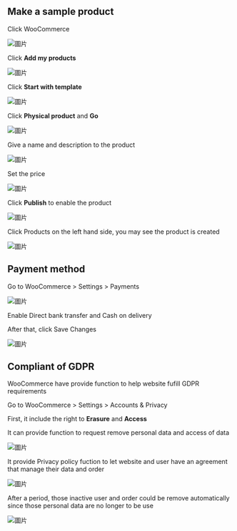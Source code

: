 ## Make a sample product

Click WooCommerce

![圖片](https://user-images.githubusercontent.com/74434769/141603176-ce857d16-d545-40a7-a4f7-0497708a13dd.png)

Click **Add my products**

![圖片](https://user-images.githubusercontent.com/74434769/141603170-6726963a-6a76-4d7f-9558-4782548fd3c7.png)

Click **Start with template**

![圖片](https://user-images.githubusercontent.com/74434769/141603196-36fe3f11-ec53-403f-acb7-796f68b2e21a.png)

Click **Physical product** and **Go**

![圖片](https://user-images.githubusercontent.com/74434769/141603203-4380041c-f8c5-4f34-9ca1-ce5ea845494e.png)

Give a name and description to the product

![圖片](https://user-images.githubusercontent.com/74434769/141603239-c4595f6c-3365-4d38-8a43-44e5d27520ee.png)

Set the price

![圖片](https://user-images.githubusercontent.com/74434769/141603246-fcd61ed1-236a-4647-9d39-d8dc7bc46ab2.png)

Click **Publish** to enable the product

![圖片](https://user-images.githubusercontent.com/74434769/141603258-acffe12c-b736-4ff2-bae8-825cebc7bee4.png)

Click Products on the left hand side, you may see the product is created

![圖片](https://user-images.githubusercontent.com/74434769/141603300-a838bc24-8581-4bb9-b91b-fb733a098b25.png)

## Payment method

Go to WooCommerce > Settings > Payments

![圖片](https://user-images.githubusercontent.com/74434769/141662705-ee6dea46-69a2-4570-806e-c03c72d93734.png)

Enable Direct bank transfer and Cash on delivery

After that, click Save Changes

![圖片](https://user-images.githubusercontent.com/74434769/141662738-9a649ba6-a391-4e11-b082-0ec8404af63d.png)

## Compliant of GDPR

WooCommerce have provide function to help website fufill GDPR requirements

Go to WooCommerce > Settings > Accounts & Privacy

First, it include the right to **Erasure** and **Access** 

It can provide function to request remove personal data and access of data

![圖片](https://user-images.githubusercontent.com/74434769/141665754-df7c982c-1408-4533-8611-2390557953f8.png)

It provide Privacy policy fuction to let website and user have an agreement that manage their data and order

![圖片](https://user-images.githubusercontent.com/74434769/141665834-965eb751-b432-4763-b33e-9da01f6c6374.png)

After a period, those inactive user and order could be remove automatically since those personal data are no longer to be use 

![圖片](https://user-images.githubusercontent.com/74434769/141665869-d5628990-9041-433b-bdd1-c6abbe5063fe.png)



